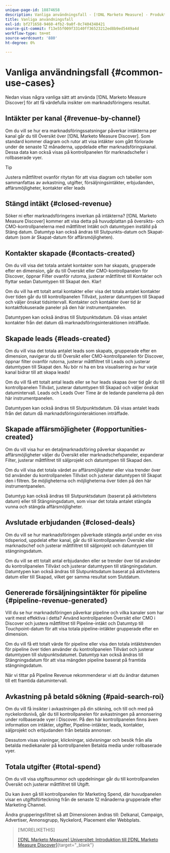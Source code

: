 ```yaml
---
unique-page-id: 18874658
description: Vanliga användningsfall - [!DNL Marketo Measure] - Produktdokumentation
title: Vanliga användningsfall
exl-id: bf271658-9460-4fb2-9a0f-0c7404348421
source-git-commit: f13e55f009f33140ff36523212ed8b9ed5449a4d
workflow-type: tm+mt
source-wordcount: '880'
ht-degree: 0%

---
```


# Vanliga användningsfall {#common-use-cases}

Nedan visas några vanliga sätt att använda [!DNL Marketo Measure Discover] för att få värdefulla insikter om marknadsföringens resultat.

## Intäkter per kanal {#revenue-by-channel}

Om du vill se hur era marknadsföringssatsningar påverkar intäkterna per kanal går du till Översikt över [!DNL Marketo Measure Discover]. Som standard kommer diagram och rutor att visa intäkter som gått förlorade under de senaste 12 månaderna, uppdelade efter marknadsföringskanal. Dessa data kan också visas på kontrollpanelen för marknadschefer i rollbaserade vyer.

>[!TIP]
>
>Justera måttfiltret ovanför ritytan för att visa diagram och tabeller som sammanfattas av avkastning, utgifter, försäljningsintäkter, erbjudanden, affärsmöjligheter, kontakter eller leads

## Stängd intäkt {#closed-revenue}

Söker ni efter marknadsföringens inverkan på intäkterna? [!DNL Marketo Measure Discover] kommer att visa detta på huvudplattan på översikts- och CMO-kontrollpanelerna med måttfiltret Intäkt och datumtypen inställd på Stäng datum. Datumtyp kan också ändras till Slutpunkts-datum och Skapat-datum (som är Skapat-datum för affärsmöjligheten).

## Kontakter skapade {#contacts-created}

Om du vill visa det totala antalet kontakter som har skapats, grupperade efter en dimension, går du till Översikt eller CMO-kontrollpanelen för Discover, öppnar Filter ovanför rutorna, justerar måttfiltret till Kontakter och flyttar sedan Datumtypen till Skapat den. Klar!

Om du vill ha ett totalt antal kontakter eller visa det totala antalet kontakter över tiden går du till kontrollpanelen Tillväxt, justerar datumtypen till Skapad och väljer önskat tidsintervall. Kontakter och kontakter över tid är kontaktfokuserade paneler på den här instrumentpanelen.

Datumtypen kan också ändras till Slutpunktsdatum. Då visas antalet kontakter från det datum då marknadsföringsinteraktionen inträffade.

## Skapade leads {#leads-created}

Om du vill visa det totala antalet leads som skapats, grupperade efter en dimension, navigerar du till Översikt eller CMO-kontrollpanelen för Discover, öppnar filter ovanför rutorna, justerar måttfiltret till Leads och justerar datumtypen till Skapat den. Nu bör ni ha en bra visualisering av hur varje kanal bidrar till att skapa leads!

Om du vill få ett totalt antal leads eller se hur leads skapas över tid går du till kontrollpanelen Tillväxt, justerar datumtypen till Skapad och väljer önskat datumintervall. Leads och Leads Over Time är de ledande panelerna på den här instrumentpanelen.

Datumtypen kan också ändras till Slutpunktsdatum. Då visas antalet leads från det datum då marknadsföringsinteraktionen inträffade.

## Skapade affärsmöjligheter {#opportunities-created}

Om du vill visa hur en detaljmarknadsföring påverkar skapandet av affärsmöjligheter väljer du Översikt eller marknadschefspaneler, expanderar Filter, justerar måttfiltret till säljprojekt och datumtypen till Skapad den.

Om du vill visa det totala värdet av affärsmöjligheter eller visa trender över tid använder du kontrollpanelen Tillväxt och justerar datumtypen till Skapat den i filtren. Se möjligheterna och möjligheterna över tiden på den här instrumentpanelen.

Datumtyp kan också ändras till Slutpunktsdatum (baserat på aktivitetens datum) eller till Stängningsdatum, som visar det totala antalet stängda vunna _och_ stängda affärsmöjligheter.

## Avslutade erbjudanden {#closed-deals}

Om du vill se hur marknadsföringen påverkade stängda avtal under en viss tidsperiod, uppdelat efter kanal, går du till kontrollpanelen Översikt eller marknadschef och justerar måttfiltret till säljprojekt och datumtypen till stängningsdatum.

Om du vill se ett totalt antal erbjudanden eller se trender över tid använder du kontrollpanelen Tillväxt och justerar datumtypen till stängningsdatum. Datumtypen kan också ändras till Slutpunktsdatum baserat på aktivitetens datum eller till Skapad, vilket ger samma resultat som Slutdatum.

## Genererade försäljningsintäkter för pipeline {#pipeline-revenue-generated}

Vill du se hur marknadsföringen påverkar pipeline och vilka kanaler som har varit mest effektiva i detta? Använd kontrollpanelen Översikt eller CMO i Discover och justera måttfiltret till Pipeline-intäkt och Datumtyp till Touchpoint-datum för att visa totala pipeline-intäkter grupperade efter en dimension.

Om du vill få ett totalt värde för pipeline eller visa den totala intäktstrenden för pipeline över tiden använder du kontrollpanelen Tillväxt och justerar datumtypen till slutpunktsdatumet. Datumtyp kan också ändras till Stängningsdatum för att visa mängden pipeline baserat på framtida stängningsdatum.

När vi tittar på Pipeline Revenue rekommenderar vi att du ändrar datumen till ett framtida datumintervall.

## Avkastning på betald sökning {#paid-search-roi}

Om du vill få insikter i avkastningen på din sökning, och till och med på nyckelordsnivå, går du till kontrollpanelen för avkastningen på annonsering under rollbaserade vyer i Discover. På den här kontrollpanelen finns även information om intäkter, utgifter, Pipeline-intäkter, leads, kontakter, säljprojekt och erbjudanden från betalda annonser.

Dessutom visas visningar, klickningar, sidvisningar och besök från alla betalda mediekanaler på kontrollpanelen Betalda media under rollbaserade vyer.

## Totala utgifter {#total-spend}

Om du vill visa utgiftssummor och uppdelningar går du till kontrollpanelen Översikt och justerar måttfiltret till Utgift.

Du kan även gå till kontrollpanelen för Marketing Spend, där huvudpanelen visar en utgiftsförteckning från de senaste 12 månaderna grupperade efter Marketing Channel.

Ändra grupperingsfiltret så att Dimensionen ändras till: Delkanal, Campaign, Advertiser, Annonsgrupp, Nyckelord, Placement eller Webbplats.

>[!MORELIKETHIS]
>
>[[!DNL Marketo Measure] Universitet: Introduktion till [!DNL Marketo Measure Discover]](https://universityonline.marketo.com/courses/bizible-discover/#/page/5c645586a7863a73ad3b23e6){target="_blank"}
